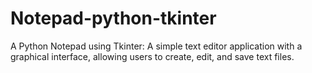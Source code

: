# Notepad-python-tkinter
A Python Notepad using Tkinter: A simple text editor application with a graphical interface, allowing users to create, edit, and save text files.
